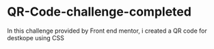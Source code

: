 # QR-Code-challenge-completed
In this challenge provided by Front end mentor, i created a QR code for destkope using CSS 
